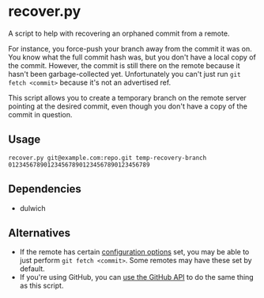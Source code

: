 # recover.py

A script to help with recovering an orphaned commit from a remote.

For instance, you force-push your branch away from the commit it was on.
You know what the full commit hash was,
but you don't have a local copy of the commit.
However, the commit is still there on the remote
because it hasn't been garbage-collected yet.
Unfortunately you can't just run `git fetch <commit>`
because it's not an advertised ref.

This script allows you to create a temporary branch on the remote server
pointing at the desired commit,
even though you don't have a copy of the commit in question.

## Usage

    recover.py git@example.com:repo.git temp-recovery-branch 0123456789012345678901234567890123456789

## Dependencies

- dulwich

## Alternatives

- If the remote has certain [configuration options][upconf] set,
  you may be able to just perform `git fetch <commit>`.
  Some remotes may have these set by default.
- If you're using GitHub, you can [use the GitHub API][ghapi]
  to do the same thing as this script.

[upconf]: https://stackoverflow.com/a/30701724/365902
[ghapi]: https://objectpartners.com/2014/02/11/recovering-a-commit-from-githubs-reflog/
